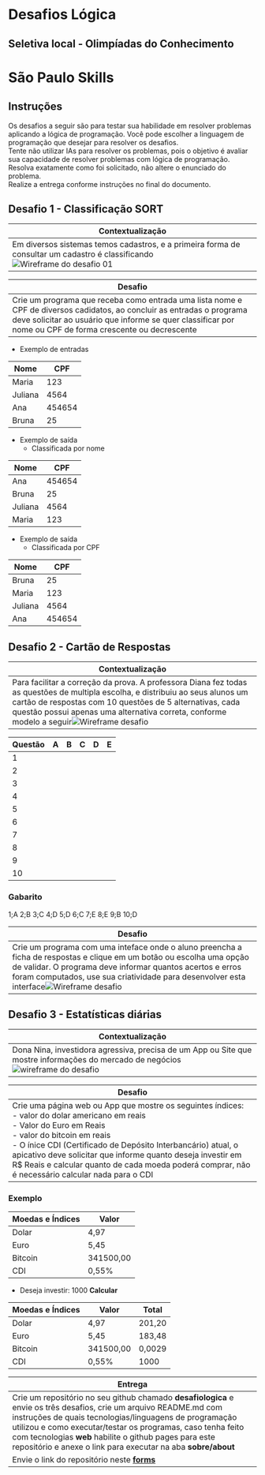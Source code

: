 # Desafios Lógica
## Seletiva local - Olimpíadas do Conhecimento
# São Paulo Skills

## Instruções
Os desafios a seguir são para testar sua habilidade em resolver problemas aplicando a lógica de programação. Você pode escolher a linguagem de programação que desejar para resolver os desafios.<br>
Tente não utilizar IAs para resolver os problemas, pois o objetivo é avaliar sua capacidade de resolver problemas com lógica de programação.<br>
Resolva exatamente como foi solicitado, não altere o enunciado do problema.<br>
Realize a entrega conforme instruções no final do documento.

## Desafio 1 - Classificação SORT
|Contextualização|
|-|
|Em diversos sistemas temos cadastros, e a primeira forma de consultar um cadastro é classificando![Wireframe do desafio 01](./desafio1.png)|

|Desafio|
|-|
|Crie um programa que receba como entrada uma lista nome e CPF de diversos cadidatos, ao concluir as entradas o programa deve solicitar ao usuário que informe se quer classificar por nome ou CPF de forma crescente ou decrescente|
- Exemplo de entradas
 
|Nome|CPF|
|-|-|
|Maria|123|
|Juliana|4564|
|Ana|454654|
|Bruna|25|

- Exemplo de saída
    - Classificada por nome
 
|Nome|CPF|
|-|-|
|Ana|454654|
|Bruna|25|
|Juliana|4564|
|Maria|123|

- Exemplo de saída
    - Classificada por CPF
 
|Nome|CPF|
|-|-|
|Bruna|25|
|Maria|123|
|Juliana|4564|
|Ana|454654|

## Desafio 2 - Cartão de Respostas
|Contextualização|
|-|
|Para facilitar a correção da prova. A professora Diana fez todas as questões de multipla escolha, e distribuiu ao seus alunos um cartão de respostas com 10 questões de 5 alternativas, cada questão possui apenas uma alternativa correta, conforme modelo a seguir![Wireframe desafio](./desafio2a.png)|

|Questão|A|B|C|D|E|
|-|-|-|-|-|-|
|1||||||
|2||||||
|3||||||
|4||||||
|5||||||
|6||||||
|7||||||
|8||||||
|9||||||
|10||||||

### Gabarito
1;A
2;B
3;C
4;D
5;D
6;C
7;E
8;E
9;B
10;D

|Desafio|
|-|
|Crie um programa com uma inteface onde o aluno preencha a ficha de respostas e clique em um botão ou escolha uma opção de validar. O programa deve informar quantos acertos e erros foram computados, use sua criatividade para desenvolver esta interface![Wireframe desafio](./desafio2b.png)|

## Desafio 3 - Estatísticas diárias
|Contextualização|
|-|
|Dona Nina, investidora agressiva, precisa de um App ou Site que mostre informações do mercado de negócios![wireframe do desafio](./desafio3.png)|

|Desafio|
|-|
|Crie uma página web ou App que mostre os seguintes índices:<br>- valor do dolar americano em reais<br>- Valor do Euro em Reais<br>- valor do bitcoin em reais<br>- O ínice CDI (Certificado de Depósito Interbancário) atual, o apicativo deve solicitar que informe quanto deseja investir em R$ Reais e calcular quanto de cada moeda poderá comprar, não é necessário calcular nada para o CDI|

### Exemplo
|Moedas e Índices|Valor|
|-|-|
|Dolar|4,97|
|Euro|5,45|
|Bitcoin|341500,00|
|CDI|0,55%|

- Deseja investir: 1000 **Calcular**

|Moedas e Índices|Valor|Total|
|-|-|-|
|Dolar|4,97|201,20|
|Euro|5,45|183,48|
|Bitcoin|341500,00|0,0029|
|CDI|0,55%|1000|

|Entrega|
|-|
|Crie um repositório no seu github chamado **desafiologica** e envie os três desafios, crie um arquivo README.md com instruções de quais tecnologias/linguagens de programação utilizou e como executar/testar os programas, caso tenha feito com tecnologias **web** habilite o github pages para este repositório e anexe o link para executar na aba **sobre/about**|
|Envie o link do repositório neste **[forms](https://forms.gle/cw7gthcvJnfj9tZk6)**|
